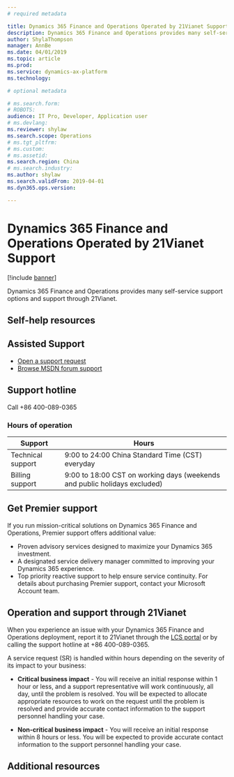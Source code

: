 ```yaml
---
# required metadata

title: Dynamics 365 Finance and Operations Operated by 21Vianet Support
description: Dynamics 365 Finance and Operations provides many self-service support options and support through 21Vianet. 
author: ShylaThompson
manager: AnnBe
ms.date: 04/01/2019
ms.topic: article
ms.prod: 
ms.service: dynamics-ax-platform
ms.technology: 

# optional metadata

# ms.search.form: 
# ROBOTS: 
audience: IT Pro, Developer, Application user
# ms.devlang: 
ms.reviewer: shylaw
ms.search.scope: Operations
# ms.tgt_pltfrm: 
# ms.custom: 
# ms.assetid: 
ms.search.region: China
# ms.search.industry: 
ms.author: shylaw
ms.search.validFrom: 2019-04-01
ms.dyn365.ops.version: 

---
```


# Dynamics 365 Finance and Operations Operated by 21Vianet Support

[!include [banner](../includes/banner.md)]

Dynamics 365 Finance and Operations provides many self-service support options and support through 21Vianet.

## Self-help resources



## Assisted Support

- [Open a support request](https://lcs.dynamics.cn/)
- [Browse MSDN forum support](https://social.msdn.microsoft.com/Forums/zh-CN/home)

## Support hotline

Call +86 400-089-0365

### Hours of operation
|Support | Hours|
|--------|------------|
|Technical support| 9:00 to 24:00 China Standard Time (CST) everyday|
|Billing support|9:00 to 18:00 CST on working days (weekends and public holidays excluded)|

## Get Premier support
If you run mission-critical solutions on Dynamics 365 Finance and Operations, Premier support offers additional value:
- Proven advisory services designed to maximize your Dynamics 365 investment.
- A designated service delivery manager committed to improving your Dynamics 365 experience.
- Top priority reactive support to help ensure service continuity.
For details about purchasing Premier support, contact your Microsoft Account team. 

## Operation and support through 21Vianet
When you experience an issue with your Dynamics 365 Finance and Operations deployment, report it to 21Vianet through the [LCS portal](https://lcs.dynamics.cn/) or by calling the support hotline at +86 400-089-0365.

A service request (SR) is handled within hours depending on the severity of its impact to your business:

- **Critical business impact** - You will receive an initial response within 1 hour or less, and a support representative will work continuously, all day, until the problem is resolved. You will be expected to allocate appropriate resources to work on the request until the problem is resolved and provide accurate contact information to the support personnel handling your case.

- **Non-critical business impact** - You will receive an initial response within 8 hours or less. You will be expected to provide accurate contact information to the support personnel handling your case.

## Additional resources

<!-- link to feature/service offering topic for China for -->

